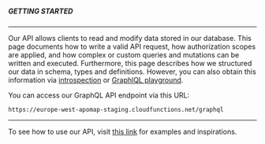 ##### GETTING STARTED

---

Our API allows clients to read and modify data stored in our database. This page documents how to write a valid API request, how authorization scopes are applied, and how complex or custom queries and mutations can be written and executed. Furthermore, this page describes how we structured our data in schema, types and definitions. However, you can also obtain this information via [introspection](https://desktop.postman.com/?desktopVersion=10.6.0&userId=24692927&teamId=2506557) or [GraphlQL playground](https://desktop.postman.com/?desktopVersion=10.6.0&userId=24692927&teamId=2506557).

You can access our GraphQL API endpoint via this URL:

`https://europe-west-apomap-staging.cloudfunctions.net/graphql`

---

To see how to use our API, visit [this link](https://sg3n2u-5173.preview.csb.app/) for examples and inspirations.
